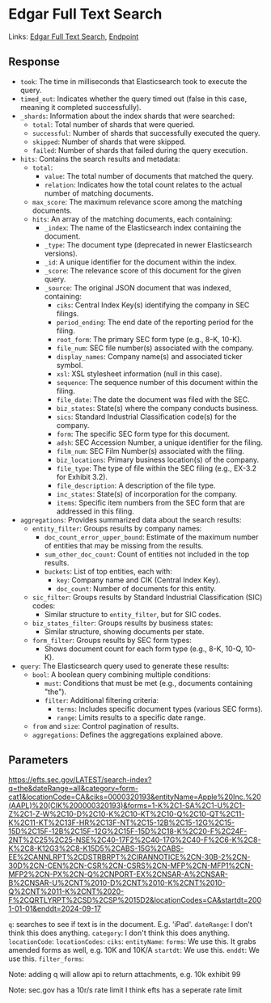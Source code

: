 # Edgar Full Text Search

Links: [Edgar Full Text Search](https://www.sec.gov/edgar/search/), [Endpoint](https://efts.sec.gov/LATEST/search-index?q=the)


## Response
- `took`: The time in milliseconds that Elasticsearch took to execute the query.
- `timed_out`: Indicates whether the query timed out (false in this case, meaning it completed successfully).
- `_shards`: Information about the index shards that were searched:
  - `total`: Total number of shards that were queried.
  - `successful`: Number of shards that successfully executed the query.
  - `skipped`: Number of shards that were skipped.
  - `failed`: Number of shards that failed during the query execution.
- `hits`: Contains the search results and metadata:
  - `total`: 
    - `value`: The total number of documents that matched the query.
    - `relation`: Indicates how the total count relates to the actual number of matching documents.
  - `max_score`: The maximum relevance score among the matching documents.
  - `hits`: An array of the matching documents, each containing:
    - `_index`: The name of the Elasticsearch index containing the document.
    - `_type`: The document type (deprecated in newer Elasticsearch versions).
    - `_id`: A unique identifier for the document within the index.
    - `_score`: The relevance score of this document for the given query.
    - `_source`: The original JSON document that was indexed, containing:
      - `ciks`: Central Index Key(s) identifying the company in SEC filings.
      - `period_ending`: The end date of the reporting period for the filing.
      - `root_form`: The primary SEC form type (e.g., 8-K, 10-K).
      - `file_num`: SEC file number(s) associated with the company.
      - `display_names`: Company name(s) and associated ticker symbol.
      - `xsl`: XSL stylesheet information (null in this case).
      - `sequence`: The sequence number of this document within the filing.
      - `file_date`: The date the document was filed with the SEC.
      - `biz_states`: State(s) where the company conducts business.
      - `sics`: Standard Industrial Classification code(s) for the company.
      - `form`: The specific SEC form type for this document.
      - `adsh`: SEC Accession Number, a unique identifier for the filing.
      - `film_num`: SEC Film Number(s) associated with the filing.
      - `biz_locations`: Primary business location(s) of the company.
      - `file_type`: The type of file within the SEC filing (e.g., EX-3.2 for Exhibit 3.2).
      - `file_description`: A description of the file type.
      - `inc_states`: State(s) of incorporation for the company.
      - `items`: Specific item numbers from the SEC form that are addressed in this filing.
- `aggregations`: Provides summarized data about the search results:
  - `entity_filter`: Groups results by company names:
    - `doc_count_error_upper_bound`: Estimate of the maximum number of entities that may be missing from the results.
    - `sum_other_doc_count`: Count of entities not included in the top results.
    - `buckets`: List of top entities, each with:
      - `key`: Company name and CIK (Central Index Key).
      - `doc_count`: Number of documents for this entity.
  - `sic_filter`: Groups results by Standard Industrial Classification (SIC) codes:
    - Similar structure to `entity_filter`, but for SIC codes.
  - `biz_states_filter`: Groups results by business states:
    - Similar structure, showing documents per state.
  - `form_filter`: Groups results by SEC form types:
    - Shows document count for each form type (e.g., 8-K, 10-Q, 10-K).
- `query`: The Elasticsearch query used to generate these results:
  - `bool`: A boolean query combining multiple conditions:
    - `must`: Conditions that must be met (e.g., documents containing "the").
    - `filter`: Additional filtering criteria:
      - `terms`: Includes specific document types (various SEC forms).
      - `range`: Limits results to a specific date range.
  - `from` and `size`: Control pagination of results.
  - `aggregations`: Defines the aggregations explained above.

## Parameters
https://efts.sec.gov/LATEST/search-index?q=the&dateRange=all&category=form-cat1&locationCode=CA&ciks=0000320193&entityName=Apple%20Inc.%20(AAPL)%20(CIK%200000320193)&forms=1-K%2C1-SA%2C1-U%2C1-Z%2C1-Z-W%2C10-D%2C10-K%2C10-KT%2C10-Q%2C10-QT%2C11-K%2C11-KT%2C13F-HR%2C13F-NT%2C15-12B%2C15-12G%2C15-15D%2C15F-12B%2C15F-12G%2C15F-15D%2C18-K%2C20-F%2C24F-2NT%2C25%2C25-NSE%2C40-17F2%2C40-17G%2C40-F%2C6-K%2C8-K%2C8-K12G3%2C8-K15D5%2CABS-15G%2CABS-EE%2CANNLRPT%2CDSTRBRPT%2CIRANNOTICE%2CN-30B-2%2CN-30D%2CN-CEN%2CN-CSR%2CN-CSRS%2CN-MFP%2CN-MFP1%2CN-MFP2%2CN-PX%2CN-Q%2CNPORT-EX%2CNSAR-A%2CNSAR-B%2CNSAR-U%2CNT%2010-D%2CNT%2010-K%2CNT%2010-Q%2CNT%2011-K%2CNT%2020-F%2CQRTLYRPT%2CSD%2CSP%2015D2&locationCodes=CA&startdt=2001-01-01&enddt=2024-09-17

`q`: searches to see if text is in the document. E.g. 'iPad'.
`dateRange`: I don't think this does anything.
`category`: I don't think this does anything.
`locationCode`:
`locationCodes`:
`ciks`: 
`entityName`: 
`forms`: We use this. It grabs amended forms as well, e.g. 10K and 10K/A
`startdt`: We use this.
`enddt`: We use this.
`filter_forms`: 

Note: adding q will allow api to return attachments, e.g. 10k exhibit 99


Note: sec.gov has a 10r/s rate limit
I think efts has a seperate rate limit